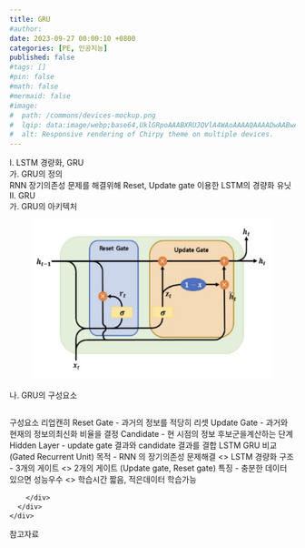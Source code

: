 ```yaml
---
title: GRU
#author: 
date: 2023-09-27 00:00:10 +0800
categories: [PE, 인공지능]
published: false
#tags: []
#pin: false
#math: false
#mermaid: false
#image:
#  path: /commons/devices-mockup.png
#  lqip: data:image/webp;base64,UklGRpoAAABXRUJQVlA4WAoAAAAQAAAADwAABwAAQUxQSDIAAAARL0AmbZurmr57yyIiqE8oiG0bejIYEQTgqiDA9vqnsUSI6H+oAERp2HZ65qP/VIAWAFZQOCBCAAAA8AEAnQEqEAAIAAVAfCWkAALp8sF8rgRgAP7o9FDvMCkMde9PK7euH5M1m6VWoDXf2FkP3BqV0ZYbO6NA/VFIAAAA
#  alt: Responsive rendering of Chirpy theme on multiple devices.
---
```


<div class="post-wrap">
  <div class="para">
    <div class="para-title">
      I. LSTM 경량화, GRU
    </div>
    <div class="para-cntnt">
      <div class="para">
        <div class="para-title">
          가. GRU의 정의
        </div>
        <div class="para-cntnt">
            RNN 장기의존성 문제를 해결위해 Reset, Update gate 이용한 LSTM의 경량화 유닛
        </div>
      </div>
    </div>
  </div>
  
  <div class="para">
    <div class="para-title">
      II. GRU
    </div>
    <div class="para-cntnt">
      <div class="para">
        <div class="para-title">
          가. GRU의 아키텍처
        </div>
        <div class="para-cntnt">
          <figure class="post-figure">
            <img src="/assets/img/posts/GRU.png" alt="GRU">
<!--            <figcaption>Source: Unveiling the Metaverse: Exploring Emerging Trends, Multifaceted Perspectives, and Future Challenges</figcaption>-->
          </figure>
        </div>
      </div>
      <div class="para">
        <div class="para-title">
          나. GRU의 구성요소
        </div>
        <div class="para-cntnt">
          <table class="post-table">
          </table>
          구성요소 리업캔히
  Reset Gate - 과거의 정보를 적당히 리셋
  Update Gate - 과거와 현재의 정보의최신화 비율을 결정
  Candidate - 현 시점의 정보 후보군을계산하는 단계
  Hidden Layer - update gate 결과와 candidate 결과를 결합
LSTM GRU 비교 (Gated Recurrent Unit)
  목적 - RNN 의 장기의존성 문제해결 &lt;&gt; LSTM 경량화
  구조 - 3개의 게이트 &lt;&gt; 2개의 게이트 (Update gate, Reset gate)
  특징 - 충분한 데이터 있으면 성능우수 &lt;&gt; 학습시간 짧음, 적은데이터 학습가능

        </div>
      </div>
    </div>
  </div>

  <div class="refr-wrap">
    <div class="refr-title">
        참고자료
    </div>
    <ol class="refr-list">
    <!--    <li>(나현식, 최대선) <a target="_blank" href="https://scienceon.kisti.re.kr/commons/util/originalView.do?cn=JAKO202225948430499&oCn=JAKO202225948430499&dbt=JAKO&journal=NJOU00291864">메타버스 보안 위협 요소 및 대응 방안 검토</a></li>-->
    <!--    <li>(M. Uddin, S. Manickam, H. Ullah, M. Obaidat and A. Dandoush) <a target="_blank" href="https://ieeexplore.ieee.org/abstract/document/10138386">Unveiling the Metaverse: Exploring Emerging Trends, Multifaceted Perspectives, and Future Challenges</a></li>-->
    </ol>
  </div>
</div>

